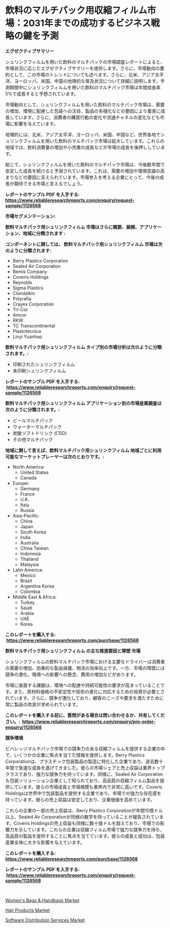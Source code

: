 <p><h1>飲料のマルチパック用収縮フィルム市場：2031年までの成功するビジネス戦略の鍵を予測</h1></p><p><strong>エグゼクティブサマリー</strong></p>
<p><p>シュリンクフィルムを用いた飲料のマルチパックの市場調査レポートによると、市場状況に応じたエグゼクティブサマリーを提供します。さらに、市場動向の要約として、この市場のトレンドについても述べます。さらに、北米、アジア太平洋、ヨーロッパ、米国、中国の地理的な普及状況について詳細に説明します。予測期間中にシュリンクフィルムを用いた飲料のマルチパック市場は年間成長率5%で成長すると予想されています。</p><p>市場動向として、シュリンクフィルムを用いた飲料のマルチパック市場は、需要の増加、環境に配慮した包装への注目、製品の多様化などの要因により着実に成長しています。さらに、消費者の購買行動の変化や流通チャネルの変化なども市場に影響を与えています。</p><p>地理的には、北米、アジア太平洋、ヨーロッパ、米国、中国など、世界各地でシュリンクフィルムを用いた飲料のマルチパック市場は拡大しています。これらの地域では、飲料消費量の増加や小売業の成長などが市場の成長を後押ししています。</p><p>総じて、シュリンクフィルムを用いた飲料のマルチパック市場は、今後数年間で安定した成長を続けると予測されています。これは、需要の増加や環境意識の高まりなどの要因に支えられています。市場参入を考える企業にとって、今後の成長が期待できる市場と言えるでしょう。</p></p>
<p><strong>レポートのサンプル PDF を入手する: <a href="https://www.reliableresearchreports.com/enquiry/request-sample/1126568">https://www.reliableresearchreports.com/enquiry/request-sample/1126568</a></strong></p>
<p><strong>市場セグメンテーション:</strong></p>
<p><strong> 飲料マルチパック用シュリンクフィルム 市場はさらに概要、展開、アプリケーション、地域に分類されます :</strong></p>
<p><strong>コンポーネントに関しては、 飲料マルチパック用シュリンクフィルム 市場は次のように分類されます: &nbsp;</strong></p>
<p><ul><li>Berry Plastics Corporation</li><li>Sealed Air Corporation</li><li>Bemis Company</li><li>Coveris Holdings</li><li>Reynolds</li><li>Sigma Plastics</li><li>Clondalkin</li><li>Polyrafia</li><li>Crayex Corporation</li><li>Tri-Cor</li><li>Amcor</li><li>RKW</li><li>TC Transcontinental</li><li>Plastotecnica</li><li>Linyi Yuanhao</li></ul></p>
<p><strong> 飲料マルチパック用シュリンクフィルム タイプ別の市場分析は次のように分類されます。:</strong></p>
<p><ul><li>印刷されたシュリンクフィルム</li><li>未印刷シュリンクフィルム</li></ul></p>
<p><strong>レポートのサンプル PDF を入手する: &nbsp;<a href="https://www.reliableresearchreports.com/enquiry/request-sample/1126568">https://www.reliableresearchreports.com/enquiry/request-sample/1126568</a></strong></p>
<p><strong> 飲料マルチパック用シュリンクフィルム アプリケーション別の市場産業調査は次のように分類されます。:</strong></p>
<p><ul><li>ビールマルチパック</li><li>ウォーターマルチパック</li><li>炭酸ソフトドリンク (CSD)</li><li>その他マルチパック</li></ul></p>
<p><strong>地域に関して言えば、飲料マルチパック用シュリンクフィルム 地域ごとに利用可能なマーケットプレーヤーは次のとおりです。:</strong></p>
<p><ul>
    <li>
        North America:
        <ul>
            <li>United States</li>
            <li>Canada</li>
        </ul>
    </li>
    <li>
        Europe:
        <ul>
            <li>Germany</li>
            <li>France</li>
            <li>U.K.</li>
            <li>Italy</li>
            <li>Russia</li>
        </ul>
    </li>
    <li>
        Asia-Pacific:
        <ul>
            <li>China</li>
            <li>Japan</li>
            <li>South Korea</li>
            <li>India</li>
            <li>Australia</li>
            <li>China Taiwan</li>
            <li>Indonesia</li>
            <li>Thailand</li>
            <li>Malaysia</li>
        </ul>
    </li>
    <li>
        Latin America:
        <ul>
            <li>Mexico</li>
            <li>Brazil</li>
            <li>Argentina Korea</li>
            <li>Colombia</li>
        </ul>
    </li>
    <li>
        Middle East & Africa:
        <ul>
            <li>Turkey</li>
            <li>Saudi</li>
            <li>Arabia</li>
            <li>UAE</li>
            <li>Korea</li>
        </ul>
    </li>
    </ul></p>
<p><strong>このレポートを購入する: &nbsp;<a href="https://www.reliableresearchreports.com/purchase/1126568">https://www.reliableresearchreports.com/purchase/1126568</a></strong></p>
<p><strong>飲料マルチパック用シュリンクフィルム の主な推進要因と障壁 市場</strong></p>
<p><p>シュリンクフィルムの飲料マルチパック市場における主要なドライバーは消費者の需要の増加、効果的な製品保護、物流の効率向上です。一方、市場の障壁には競争の激化、環境への影響への懸念、費用の増加などがあります。</p><p>市場に直面する課題は、環境への配慮や持続可能性の要求が高まっていることです。また、原材料価格の不安定性や技術の進化に対応するための投資が必要とされています。さらに、競争が激化しており、顧客のニーズや要求を満たすために常に製品の改良が求められています。</p></p>
<p><strong>このレポートを購入する前に、質問がある場合は問い合わせるか、共有してください。:&nbsp; <a href="https://www.reliableresearchreports.com/enquiry/pre-order-enquiry/1126568">https://www.reliableresearchreports.com/enquiry/pre-order-enquiry/1126568</a></strong></p>
<p><strong>競争環境</strong></p>
<p><p>ビバレッジマルチパック市場での競争力のある収縮フィルムを提供する企業の中で、いくつかの企業に焦点を当てた情報を提供します。Berry Plastics Corporationは、プラスチック包装製品の製造に特化した企業であり、過去数十年間で急速な成長を遂げてきました。彼らの市場シェアと売上収益は業界トップクラスであり、強力な競争力を持っています。同様に、Sealed Air Corporationも包装ソリューション企業として知られており、高品質の収縮フィルム製品を提供しています。彼らの市場成長と市場規模も業界内で非常に高いです。Coveris Holdingsは世界中で包装製品を提供する企業であり、市場での強力な存在感を持っています。彼らの売上収益は安定しており、企業価値を高めています。</p><p>これらの企業の一部の売上収益は、Berry Plastics Corporationが年間10億ドル以上、Sealed Air Corporationが同様の数字を持っていることが報告されています。Coveris Holdingsの売上収益も同様に数十億ドルを超えており、市場での影響力を示しています。これらの企業は収縮フィルム市場で強力な競争力を持ち、高品質の製品を提供することに焦点を当てています。彼らの成長と成功は、包装産業全体に大きな影響を与えています。</p></p>
<p><strong>このレポートを購入する: &nbsp; <a href="https://www.reliableresearchreports.com/purchase/1126568">https://www.reliableresearchreports.com/purchase/1126568</a></strong></p>
<p><strong>レポートのサンプル PDF を入手する: &nbsp;<a href="https://www.reliableresearchreports.com/enquiry/request-sample/1126568">https://www.reliableresearchreports.com/enquiry/request-sample/1126568</a></strong><strong></strong></p>
<p>&nbsp;</p>
<p><p><a href="https://github.com/bmorecock/Market-Research-Report-List-2/blob/main/womens-bags-handbags-market.md">Women's Bags & Handbags Market</a></p><p><a href="https://github.com/yemakinde/Market-Research-Report-List-1/blob/main/hair-products-market.md">Hair Products Market</a></p><p><a href="https://github.com/jsmusil/Market-Research-Report-List-2/blob/main/software-distribution-services-market.md">Software Distribution Services Market</a></p></p>